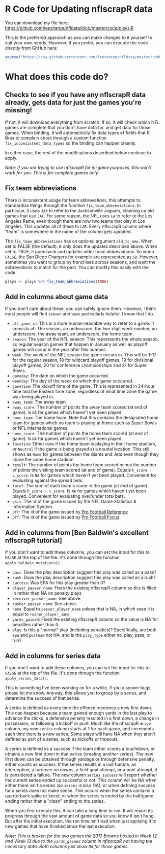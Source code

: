 # R Code for Updating nflscrapR data

You can download my file here: https://github.com/leesharpe/nfldata/blob/master/code/plays.R

This is the preferred approach as you can make changes to it yourself to suit your own needs. However, if you prefer, you can execute the code directly from GitHub here:

``` r
source("https://raw.githubusercontent.com/leesharpe/nfldata/master/code/plays.R")
```

# What does this code do?

## Checks to see if you have any nflscrapR data already, gets data for just the games you're missing!

If not, it will download everything from scratch. If so, it will check which NFL games are complete that you don't have data for, and get data for those games. When binding, it will automatically fix data types of fields that R likes to complain about through a custom function `fix_inconsistent_data_types` so the binding can happen cleanly.

In either case, the rest of the modifications described below continue to apply.

*Note: If you are trying to use nflscrapR for in-game purposes, this won't work for you. This is for complete games only.*

## Fix team abbreviations

There is inconsistent usage for team abbrevations, this attempts to standardize things through the function `fix_team_abbreviations`. In particular, it uses `JAX` to refer to the Jacksonville Jaguars, cleaning up old games that use `JAC`. For some reason, the NFL uses `LA` to refer to the Los Angeles Rams, even though there are now two teams that play in Los Angeles. This updates all of these to `LAR`. Every nflscrapR column where "team" is somewhere in the name of the column gets updated.

The `fix_team_abbreviations` has an optional argument `old_to_new`. When set to FALSE (the default), it only does the updates described above. When set to TRUE, it goes back and updates older team abbreviations. So when `FALSE`, the San Diego Chargers for example are represented as `SD`. However, sometimes you want to group by franchises across seasons, and want the abbreviations to match for the past. You can modify this easily with the code:

``` r
plays <- plays %>% fix_team_abbreviations(TRUE)
```

## Add in columns about game data

If you don't care about these, you can safely ignore them. However, I think most people will find `season` and `week` particularly helpful, I know that I do.

- `alt_game_id`: This is a more human-readable way to refer to a game. It consists of: The season, an underscore, the two-digit week number, an underscore, the away team, an underscore, the home team.
- `season`: The year of the NFL season. This reperesents the whole season, so regular season games that happen in January as well as playoff games will occur in the year after this number.
- `week`: The week of the NFL season the game occurs in. This will be 1-17 for the regular season, 18 for wildcard playoff games, 19 for divisional playoff games, 20 for conference championships and 21 for Super Bowls.
- `gameday`: The date on which the game occurred.
- `weekday`: The day of the week on which the game occcured.
- `gametime`: The kickoff time of the game. This is represented in 24-hour time and the Eastern time zone, regardless of what time zone the game was being played in.
- `away_team`: The away team.
- `away_score`: The number of points the away team scored (at end of game). Is `NA` for games which haven't yet been played.
- `home_team`: The home team. Note that this contains the designated home team for games which no team is playing at home such as Super Bowls or NFL International games.
- `home_score`: The number of points the home team scored (at end of game). Is `NA` for games which haven't yet been played.
- `location`: Either `Home` if the home team is playing in their home stadium, or `Neutral` if the game is being played at a neutral location. This still shows as `Home` for games between the Giants and Jets even though they share the same home stadium.
- `result`: The number of points the home team scored minus the number of points the visiting team scored (at end of game). Equals `h_score - v_score`. Is `NA` for games which haven't yet been played. Convenient for evaluating against the spread bets.
- `total`: The sum of each team's score in the game (at end of game). Equals `h_score + v_score`. Is `NA` for games which haven't yet been played. Convenient for evaluating over/under total bets.
- `gsis`: The id of the game issued by the NFL Game Statistics & Information System.
- `pfr`: The id of the game issued by [Pro Football Reference](https://www.pro-football-reference.com/)
- `pff`: The id of the game issued by [Pro Football Focus](https://www.pff.com/)

## Add in columns from [Ben Baldwin's excellent nflscrapR tutorial]

If you don't want to add these columns, you can set the input for this to `FALSE` at the top of the file. It's done through the function `apply_baldwin_mutations()`.

- `pass`: Does the play description suggest this play was called as a pass?
- `rush`: Does the play description suggest this play was called as a rush?
- `success`: Was EPA for this play greater than 0?
- `player_passer_name`: Fixes the existing nflscrapR column so this is filled in rather than NA on penalty plays
- `receiver_passer_name`: See above.
- `rusher_passer_name`: See above.
- `name`: Equal to `passer_player_name` unless that is NA, in which case it is equal to `rusher_player_name`
- `yards_gained`: Fixed the existing nflscrapR column so the value is NA for penalties rather than 0.
- `play`: Is this a "normal" play (including penalties)? Specifically, are both `epa` and `posteam` not NA, and is the `play_type` either no_play, pass, or run?

## Add in columns for series data

If you don't want to add these columns, you can set the input for this to `FALSE` at the top of the file. It's done through the function `apply_series_data()`.

This is something I've been working on for a while. If you discover bugs, please let me know. Anyway, this allows you to group by a series, and determine the success of that series.

A series is defined as every time the offense receieves a new first down. This can happen because a team gained enough yards in the last play to advance the sticks, a defensive penalty resulted in a first down, a change in possession, or following a kickoff or punt. Much like the nflscrapR `drive` column, my new `series` column starts at 1 for each game, and increments each time there is a new series. Some plays will have NA when they aren't defined as part of a series, such as kickoffs or timeouts.

A series is defined as a success if the team either scores a touchdown, or obtains a new first down in that series (creating another series). The new first down can be obtained through yardage or through defensive penalty, either counts as success. If the series results in a lost fumble, an interception, a turnover on downs, a field goal attempt, or a punt attempt, it is considered a failure. The new column `series_success` will report whether the current series ended up succesful or not. This column will be NA when either there isn't a series (so `series` is also NA), or when defining success for a series does not make sense. This occurs when the series contains a quarterback spike or kneel, or when the series is ended by the half/game ending rather than a "clean" ending to the series.

When you first execute this, it can take a long time to run. It will report its progress through the vast amount of game data so you know it isn't hung. But after the initial execution, the run time isn't bad when just applying it to new games that have finished since the last execution.

*Note: This is broken for the two games the 2013 Browns hosted in Week 12 and Week 13 due to the `yards_gained` column in nflscrapR not having the necessary data. Both columns just show `NA` for those games.*
